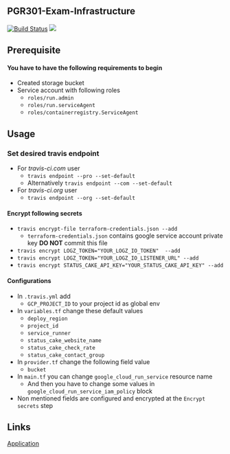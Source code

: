 ## PGR301-Exam-Infrastructure

[![Build Status](https://travis-ci.com/Hannarong98/PGR301-Exam-Infrastructure.svg?token=DqMpxq41VWvgzW8Fy3oq&branch=master)](https://travis-ci.com/Hannarong98/PGR301-Exam-Infrastructure) <a href="https://www.statuscake.com" title="Website Uptime Monitoring"><img src="https://app.statuscake.com/button/index.php?Track=5749379&Days=1&Design=3" /></a>

Prerequisite
---
#### You have to have the following requirements to begin
* Created storage bucket
* Service account with following roles
    * `roles/run.admin`
    * `roles/run.serviceAgent`
    * `roles/containerregistry.ServiceAgent`


Usage
---
### Set desired travis endpoint
* For _travis-ci.com_ user
    * `travis endpoint --pro --set-default`
    * Alternatively `travis endpoint --com --set-default`
* For _travis-ci.org_ user
    * `travis endpoint --org --set-default`
#### Encrypt following secrets
* `travis encrypt-file terraform-credentials.json --add`
    * `terraform-credentials.json` contains google service account private key __DO NOT__ commit this file
* `travis encrypt LOGZ_TOKEN="YOUR_LOGZ_IO_TOKEN"  --add`
* `travis encrypt LOGZ_TOKEN="YOUR_LOGZ_IO_LISTENER_URL" --add`
* `travis encrypt STATUS_CAKE_API_KEY="YOUR_STATUS_CAKE_API_KEY" --add`


#### Configurations

* In `.travis.yml` add
    * `GCP_PROJECT_ID` to your project id as global env
* In `variables.tf` change these default values
    * `deploy_region`
    * `project_id`
    * `service_runner`
    * `status_cake_website_name`
    * `status_cake_check_rate`
    * `status_cake_contact_group`
* In `provider.tf` change the following field value
    * `bucket`
* In `main.tf` you can change `google_cloud_run_service` resource name
    * And then you have to change some values in `google_cloud_run_service_iam_policy` block
* Non mentioned fields are configured and encrypted at the `Encrypt secrets` step

Links
---

[Application](https://github.com/Hannarong98/PGR301-Exam-application)
